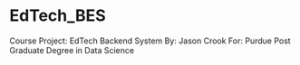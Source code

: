 # EdTech_BES
 Course Project: EdTech Backend System
 By: Jason Crook
 For: Purdue Post Graduate Degree in Data Science
 
